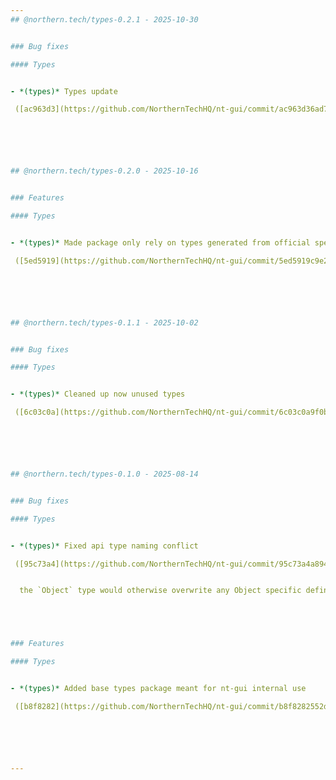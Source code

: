 ```yaml
---
## @northern.tech/types-0.2.1 - 2025-10-30


### Bug fixes

#### Types


- *(types)* Types update

 ([ac963d3](https://github.com/NorthernTechHQ/nt-gui/commit/ac963d36ad75eba16673c9c688f2aef6ca3f256f))  by @mender-test-bot






## @northern.tech/types-0.2.0 - 2025-10-16


### Features

#### Types


- *(types)* Made package only rely on types generated from official spec file

 ([5ed5919](https://github.com/NorthernTechHQ/nt-gui/commit/5ed5919c9e232609cdec9331e5fb5392f3bfa53a))  by @mzedel






## @northern.tech/types-0.1.1 - 2025-10-02


### Bug fixes

#### Types


- *(types)* Cleaned up now unused types

 ([6c03c0a](https://github.com/NorthernTechHQ/nt-gui/commit/6c03c0a9f0bd8e1ba19f03bd1317937d23f4c8ae))  by @mzedel






## @northern.tech/types-0.1.0 - 2025-08-14


### Bug fixes

#### Types


- *(types)* Fixed api type naming conflict

 ([95c73a4](https://github.com/NorthernTechHQ/nt-gui/commit/95c73a4a894b3824f7138a9e672f8a91916a1bdf))  by @mzedel


  the `Object` type would otherwise overwrite any Object specific definitions in e.g. the testing setup





### Features

#### Types


- *(types)* Added base types package meant for nt-gui internal use

 ([b8f8282](https://github.com/NorthernTechHQ/nt-gui/commit/b8f8282552de39dc291a9d03b0281d984a2d0067))  by @mzedel






---
```


